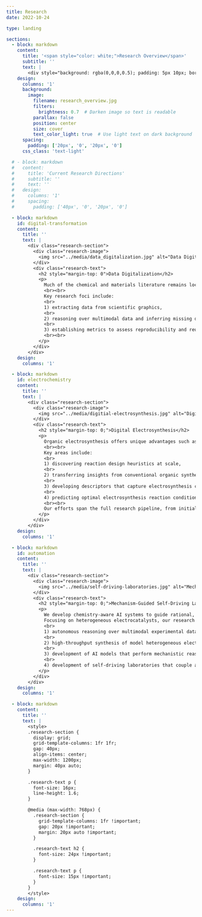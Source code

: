 ```yaml
---
title: Research
date: 2022-10-24

type: landing

sections:
  - block: markdown
    content:
      title: '<span style="color: white;">Research Overview</span>'
      subtitle: ''
      text: |
        <div style="background: rgba(0,0,0,0.5); padding: 5px 10px; border-radius: 8px;"> Much of our work focuses on developing chemistry-aware AI systems for electrochemical processes, moving beyond black-box approaches toward mechanism-informed, predictive workflows. Our long-term goal is to enable AI scientists as collaborative partners in accelerating solutions to global energy and environmental challenges.</div>
    design:
      columns: '1'
      background:
        image:
          filename: research_overview.jpg
          filters:
            brightness: 0.7  # Darken image so text is readable
          parallax: false
          position: center
          size: cover
          text_color_light: true  # Use light text on dark background
      spacing:
        padding: ['20px', '0', '20px', '0']
      css_class: 'text-light'

  # - block: markdown
  #   content:
  #     title: 'Current Research Directions'
  #     subtitle: ''
  #     text: ''
  #   design:
  #     columns: '1'
  #     spacing:
  #       padding: ['40px', '0', '20px', '0']

  - block: markdown
    id: digital-transformation
    content:
      title: ''
      text: |
        <div class="research-section">
          <div class="research-image">
            <img src="../media/data_digitalization.jpg" alt="Data Digitalization" style="width: 100%; height: auto; border-radius: 8px;">
          </div>
          <div class="research-text">
            <h2 style="margin-top: 0">Data Digitalization</h2>
            <p>
              Much of the chemical and materials literature remains locked in legacy formats, limiting AI systems' ability to leverage this knowledge. Our research focuses on converting scientific literature into structured, machine-readable forms to enable large-scale aggregation and analysis.
              <br><br>
              Key research foci include:
              <br>
              1) extracting data from scientific graphics,
              <br>
              2) reasoning over multimodal data and inferring missing details, and
              <br>
              3) establishing metrics to assess reproducibility and reusability of digitized data.
              <br><br>
            </p>
          </div>
        </div>
    design:
      columns: '1'

  - block: markdown
    id: electrochemistry
    content:
      title: ''
      text: |
        <div class="research-section">
          <div class="research-image">
            <img src="../media/digitial-electrosynthesis.jpg" alt="Digital Electrosynthesis" style="width: 100%; height: auto; border-radius: 8px;">
          </div>
          <div class="research-text">
            <h2 style="margin-top: 0;">Digital Electrosynthesis</h2>
            <p>
              Organic electrosynthesis offers unique advantages such as enhanced selectivity, higher reactivity, and milder reaction conditions. Yet, reaction discovery still relies heavily on trial-and-error. Our group integrates data-driven and AI-enabled approaches to transform electrosynthesis research.
              <br><br>
              Key areas include:
              <br>
              1) discovering reaction design heuristics at scale,
              <br>
              2) transferring insights from conventional organic synthesis to electrochemical reactions,
              <br>
              3) developing descriptors that capture electrosynthesis conditions for improved model performance; and
              <br>
              4) predicting optimal electrosynthesis reaction conditions.
              <br><br>
              Our efforts span the full research pipeline, from initial discovery and optimization to reactor design and scale-up.
            </p>
          </div>
        </div>
    design:
      columns: '1'

  - block: markdown
    id: automation
    content:
      title: ''
      text: |
        <div class="research-section">
          <div class="research-image">
            <img src="../media/self-driving-laboratories.jpg" alt="Mechanism-Guided Self-Driving Laboratories" style="width: 100%; height: auto; border-radius: 8px;">
          </div>
          <div class="research-text">
            <h2 style="margin-top: 0;">Mechanism-Guided Self-Driving Laboratories</h2>
            <p>
              We develop chemistry-aware AI systems to guide rational, mechanism-driven reaction discovery and catalyst design beyond black-box predictions. <br><br>
              Focusing on heterogeneous electrocatalysts, our research includes:
              <br>
              1) autonomous reasoning over multimodal experimental data, including in operando spectroscopy, electroanalysis, and product characterization, to resolve reaction pathways and kinetics,
              <br>
              2) high-throughput synthesis of model heterogeneous electrocatalysts, such as nanocrystals with tunable surface facets, to study surface-reactivity relationships,
              <br>
              3) development of AI models that perform mechanistic reasoning to generate hypotheses and propose targeted experiments, and
              <br>
              4) development of self-driving laboratories that couple autonomous insight generation with iterative experimental design.
            </p>
          </div>
        </div>
    design:
      columns: '1'

  - block: markdown
    content:
      title: ''
      text: |
        <style>
        .research-section {
          display: grid;
          grid-template-columns: 1fr 1fr;
          gap: 40px;
          align-items: center;
          max-width: 1200px;
          margin: 40px auto;
        }

        .research-text p {
          font-size: 16px;
          line-height: 1.6;
        }

        @media (max-width: 768px) {
          .research-section {
            grid-template-columns: 1fr !important;
            gap: 20px !important;
            margin: 20px auto !important;
          }

          .research-text h2 {
            font-size: 24px !important;
          }

          .research-text p {
            font-size: 15px !important;
          }
        }
        </style>
    design:
      columns: '1'
---
```


